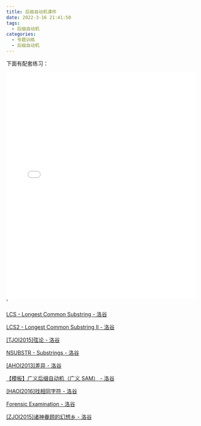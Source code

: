 ```yaml
---
title: 后缀自动机课件
date: 2022-3-16 21:41:50
tags:
  - 后缀自动机
categories:
  - 专题训练
  - 后缀自动机
---
```


下面有配套练习：

<embed src="/image/sam-1.pdf" type="application/pdf" style="overflow: auto; width: 100%; height: 600px"/>'

[LCS - Longest Common Substring - 洛谷](https://www.luogu.com.cn/problem/SP1811)

[LCS2 - Longest Common Substring II - 洛谷](https://www.luogu.com.cn/problem/SP1812)

[[TJOI2015]弦论 - 洛谷](https://www.luogu.com.cn/problem/P3975)

[NSUBSTR - Substrings - 洛谷](https://www.luogu.com.cn/problem/SP8222)

[[AHOI2013]差异 - 洛谷](https://www.luogu.com.cn/problem/P4248)

[【模板】广义后缀自动机（广义 SAM） - 洛谷](https://www.luogu.com.cn/problem/P6139)

[[HAOI2016]找相同字符 - 洛谷](https://www.luogu.com.cn/problem/P3181)

[Forensic Examination - 洛谷](https://www.luogu.com.cn/problem/CF666E)

[[ZJOI2015]诸神眷顾的幻想乡 - 洛谷](https://www.luogu.com.cn/problem/P3346)